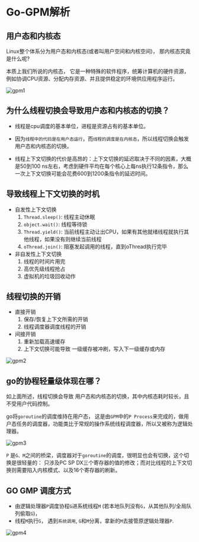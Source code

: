 # Go-GPM解析

## 用户态和内核态

Linux整个体系分为用户态和内核态(或者叫用户空间和内核空间)， 那内核态究竟是什么呢?

本质上我们所说的内核态， 它是一种特殊的软件程序，统筹计算机的硬件资源，例如协调CPU资源、分配内存资源、并且提供稳定的环境供应用程序运行。

![gpm1](http://cdn.go99.top/docs/code/go/gpm1.image)

## 为什么线程切换会导致用户态和内核态的切换？

* 线程是cpu调度的基本单位，进程是资源占有的基本单位。

* 因为`线程中的代码是在用户态运行`，而`线程的调度是在内核态`，所以线程切换会触发用户态和内核态的切换。

* 线程上下文切换的代价是高昂的：上下文切换的延迟取决于不同的因素，大概是50到100 ns左右，考虑到硬件平均在每个核心上每ns执行12条指令，那么一次上下文切换可能会花费600到1200条指令的延迟时间。

## 导致线程上下文切换的时机

* 自发性上下文切换
    1. `Thread.sleep()`: 线程主动休眠
    1. `object.wait()`: 线程等待锁
    1. `Thread.yield()`: 当前线程主动让出CPU，如果有其他就绪线程就执行其他线程，如果没有则继续当前线程
    1. `oThread.join()`: 阻塞发起调用的线程，直到oThread执行完毕
* 非自发性上下文切换
    1. 线程的时间片用完
    1. 高优先级线程抢占
    1. 虚拟机的垃圾回收动作

## 线程切换的开销

* 直接开销
    1. 保存/恢复上下文所需的开销
    1. 线程调度器调度线程的开销
* 间接开销
    1. 重新加载高速缓存
    1. 上下文切换可能导致 一级缓存被冲刷，写入下一级缓存或内存

![gpm2](http://cdn.go99.top/docs/code/go/gpm2.image)

## go的协程轻量级体现在哪？

如上面所述，线程切换会导致 用户态和内核态的切换，其中内核态耗时较长，且不受用户代码控制。

go将`goroutine`的调度维持在用户态， 这是由`GPM`中的`P Process`来完成的，做用户态任务的调度器，功能类比于常规的操作系统线程调度器，所以又被称为逻辑处理器。

![gpm3](http://cdn.go99.top/docs/code/go/gpm3.image)

`P` 是`G、M`之间的桥梁，调度器对于`goroutine`的调度，很明显也会有切换，这个切换是很轻量的： 只涉及PC SP DX三个寄存器的值的修改；而对比线程的上下文切换则需要陷入内核模式、以及16个寄存器的刷新。

## GO GMP 调度方式

* 由逻辑处理器`P`调度协程`G`进系统线程`M` (若本地队列没有`G`，从其他队列/全局队列偷取`G`)，
* 线程`M`执行`G`， 遇到`系统调用`, `G`和`M`分离，拿新的`M`去接管原逻辑处理器`P`.

![gpm4](http://cdn.go99.top/docs/code/go/gpm4.image)


